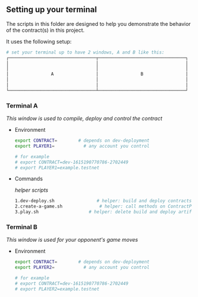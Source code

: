 ## Setting up your terminal

The scripts in this folder are designed to help you demonstrate the behavior of the contract(s) in this project.

It uses the following setup:

```sh
# set your terminal up to have 2 windows, A and B like this:
┌─────────────────────────────────┬─────────────────────────────────┐
│                                 │                                 │
│                                 │                                 │
│                A                │                B                │
│                                 │                                 │
│                                 │                                 │
└─────────────────────────────────┴─────────────────────────────────┘
```

### Terminal **A**

*This window is used to compile, deploy and control the contract*
- Environment
  ```sh
  export CONTRACT=        # depends on dev-deployment
  export PLAYER1=           # any account you control

  # for example
  # export CONTRACT=dev-1615190770786-2702449
  # export PLAYER1=example.testnet

  ```

- Commands

  _helper scripts_
  ```sh
  1.dev-deploy.sh                # helper: build and deploy contracts
  2.create-a-game.sh              # helper: call methods on ContractPromise
  3.play.sh                   # helper: delete build and deploy artifacts
  ```

### Terminal **B**

*This window is used for your opponent's game moves*
- Environment
  ```sh
  export CONTRACT=        # depends on dev-deployment
  export PLAYER2=           # any account you control

  # for example
  # export CONTRACT=dev-1615190770786-2702449
  # export PLAYER2=example.testnet
  ```

